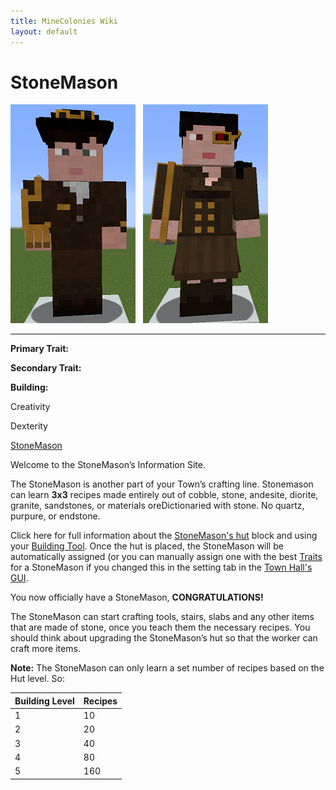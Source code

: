 ```yaml
---
title: MineColonies Wiki
layout: default
---
```

# StoneMason

<div class="infobox box text-center">
<img src="../../assets/images/workers/stonemason_m.png" alt="StoneMason Male" />&nbsp;&nbsp;&nbsp;<img src="../../assets/images/workers/stonemason_F.png" alt="StoneMason Female" />
<hr />
  <div class="row section-text text-left">
    <div class="col">
      <p><strong>Primary Trait:</strong></p>
      <p><strong>Secondary Trait:</strong></p>
      <p><strong>Building:</strong></p>
    </div>
    <div class="col">
      <p class="traitp">Creativity</p>
      <p class="traits">Dexterity</p>
      <p><a href="../buildings/stonemason">StoneMason</a></p>
    </div>
  </div>
</div>

Welcome to the StoneMason’s Information Site.

The StoneMason is another part of your Town’s crafting line. Stonemason can learn <strong>3x3</strong> recipes made entirely out of cobble, stone, andesite, diorite, granite, sandstones, or materials oreDictionaried with stone. No quartz, purpure, or endstone.


Click here for full information about the [StoneMason's hut](../buildings/stonemason) block and using your [Building Tool](../items/buildingtool). Once the hut is placed, the StoneMason will be automatically assigned (or you can manually assign one with the best [Traits](../systems/workerinfo) for a StoneMason if you changed this in the setting tab in the [Town Hall's GUI](../../source/buildings/townhall).

You now officially have a StoneMason, **CONGRATULATIONS!**

The StoneMason can start crafting tools, stairs, slabs and any other items that are made of stone, once you teach them the necessary recipes. You should think about upgrading the StoneMason’s hut so that the worker can craft more items.  

**Note:** The StoneMason can only learn a set number of recipes based on the Hut level. So:


| Building Level | Recipes |
| ----- | ----- |
| 1 | 10  |
| 2 | 20  |
| 3 | 40  |
| 4 | 80  |
| 5 | 160 |

<br>
